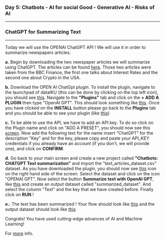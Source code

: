 


### **Day 5: Chatbots - AI for social Good - Generative AI - Risks of AI**

-----------------------------------
### ChatGPT for Summarizing Text
-----------------------------------

Today we will use the OPENAI ChatGPT API ! We will use it in order to summarize newspapers articles. 

**a.** Begin by downloading the two newspaper articles we will summarize using ChatGPT. The articles can be found [here](https://github.com/michalis0/ML_dataiku/blob/main/Day%205/text_articles_dataset.csv). Those two articles were taken from the BBC Finance, the first one talks about Interest Rates and the second one about Crypto in the USA. 

**b.** Download the OPEN AI ChatGpt plugin. To install the plugin, navigate to the launchpad of dataIKU (this can be done by clicking on the top left icon), you should see [this](https://github.com/michalis0/ML_dataiku/blob/main/Day%205/HELP/PICTURE_1_5.png). Navigate to the  **"Plugins"** tab and click on the **+ ADD A PLUGIN** then type "OpenAI GPT". This should look something like [this](https://github.com/michalis0/ML_dataiku/blob/main/Day%205/HELP/PICTURE_2_5.png). Once you have clicked on the **INSTALL** button please go back to the **Plugins** tab and you should be able to see your plugin (like [this](https://github.com/michalis0/ML_dataiku/blob/main/Day%205/HELP/PICTURE_3_5.png))

**c.** To be able to use the API, we have to add an API key. To do so click on the Plugin name and click on "ADD A PRESET", you should now see this [screen](https://github.com/michalis0/ML_dataiku/blob/main/Day%205/HELP/PICTURE_4_5.png). Now add the following text for the name insert "ChatGPT" for the description "Key" and for the key, please copy and paste your API_KEY credentials if you already have an account (if you don't, we will provide one), and click on **CONFIRM**. 

**d.** Go back to your main screen and create a new project called **"Chatbots: CHATGPT Text summarization"** and import the "text_articles_dataset.csv" dataset. As you have downloaded the plugin, you should now see [this](https://github.com/michalis0/ML_dataiku/blob/main/Day%205/HELP/PICTURE_5_5.png) icon on the right hand side of the screen. Select the dataset and click on the icon "OPENAI GPT". Now  select the button **Summarize text with OpenAI GPT**, like [this](https://github.com/michalis0/ML_dataiku/blob/main/Day%205/HELP/PICTURE_6_5.png) and create an output dataset called "summarized_dataset". And select the column "Text" and the key that we have created before. Finally click on **RUN** !

**e.**: The text has been summarized ! Your flow should look like [this](https://github.com/michalis0/ML_dataiku/blob/main/Day%205/HELP/PICTURE_8_5.png) and the output dataset should look like [this](https://github.com/michalis0/ML_dataiku/blob/main/Day%205/HELP/PICTURE_9_5.png)


Congrats! You have used cutting-edge advances of AI and Machine Learning!

For [more](https://content.dataiku.com/email-llm-demo?utm_campaign=GLO+CONTENT+ChatGPT+%26+LLMs+March+2023&utm_medium=email&_hsmi=260388734&_hsenc=p2ANqtz-9Pr_dfkoaZufRgm3jgYC9oYxUUz66dNBYkpZl810Obz32bu7hY7ihY726mj6TdRF-OgyIYvDkEUtTe9OKn_RcxnrnhTQ&utm_content=260390385&utm_source=hs_email) info.

